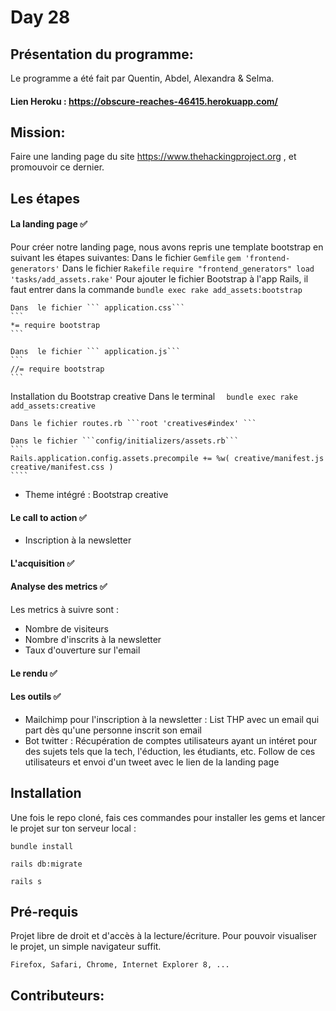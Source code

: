 # Day 28

## Présentation du programme:
Le programme a été fait par Quentin, Abdel, Alexandra & Selma. 

#### Lien Heroku : https://obscure-reaches-46415.herokuapp.com/

## Mission:

Faire une landing page du site https://www.thehackingproject.org , et promouvoir ce dernier.


## Les étapes 


#### La landing page ✅
Pour créer notre landing page, nous avons repris une template bootstrap en suivant les étapes suivantes:
	 Dans le fichier ```Gemfile```
	```
	gem 'frontend-generators'
	```
	 Dans le fichier ```Rakefile```
	```
	require "frontend_generators"
	load 'tasks/add_assets.rake'
	```
	Pour ajouter le fichier Bootstrap à l'app Rails, il faut entrer dans la commande 
	```
	bundle exec rake add_assets:bootstrap
	```

	Dans  le fichier ``` application.css```
	```
	*= require bootstrap
	```

	Dans  le fichier ``` application.js```
	```
	//= require bootstrap
	```
    
 Installation du Bootstrap creative
 	Dans le terminal ```  bundle exec rake add_assets:creative```

 	Dans le fichier routes.rb ```root 'creatives#index' ```

 	Dans le fichier ```config/initializers/assets.rb```
 	```
 	Rails.application.config.assets.precompile += %w( creative/manifest.js creative/manifest.css )
 	````


- Theme intégré : Bootstrap creative

#### Le call to action ✅

- Inscription à la newsletter

#### L'acquisition ✅

#### Analyse des metrics ✅

Les metrics à suivre sont : 
- Nombre de visiteurs
- Nombre d'inscrits à la newsletter
- Taux d'ouverture sur l'email

#### Le rendu ✅

#### Les outils ✅

- Mailchimp pour l'inscription à la newsletter : 
List THP avec un email qui part dès qu'une personne inscrit son email
- Bot twitter : 
Récupération de comptes utilisateurs ayant un intéret pour des sujets tels que la tech, l'éduction, les étudiants, etc. Follow de ces utilisateurs et envoi d'un tweet avec le lien de la landing page


## Installation

Une fois le repo cloné, fais ces commandes pour installer les gems et lancer le projet sur ton serveur local :


```
bundle install 
```

```
rails db:migrate 
```

```
rails s
```


## Pré-requis

Projet libre de droit et d'accès à la lecture/écriture. Pour pouvoir visualiser le projet, un simple navigateur suffit.
```
Firefox, Safari, Chrome, Internet Explorer 8, ...
```









## Contributeurs:


